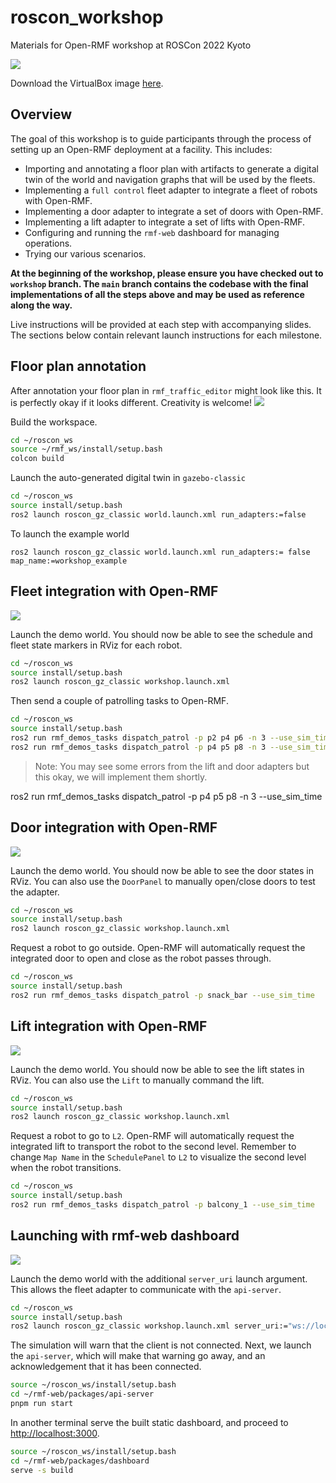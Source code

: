 
# roscon_workshop
Materials for Open-RMF workshop at ROSCon 2022 Kyoto

![](docs/workshop.png)

Download the VirtualBox image [here](https://drive.google.com/drive/u/1/folders/1KirG3CNn5-LB2XUos5_len-exWbbJJaf).

## Overview
The goal of this workshop is to guide participants through the process of
setting up an Open-RMF deployment at a facility. This includes:
* Importing and annotating a floor plan with artifacts to generate a digital twin of the world and navigation graphs that will be used by the fleets.
* Implementing a `full control` fleet adapter to integrate a fleet of robots with Open-RMF.
* Implementing a door adapter to integrate a set of doors with Open-RMF.
* Implementing a lift adapter to integrate a set of lifts with Open-RMF.
* Configuring and running the `rmf-web` dashboard for managing operations.
* Trying our various scenarios.

**At the beginning of the workshop, please ensure you have checked out to `workshop` branch.
The `main` branch contains the codebase with the final implementations of all the steps above and may be used as reference along the way.**

Live instructions will be provided at each step with accompanying slides.
The sections below contain relevant launch instructions for each milestone.

## Floor plan annotation
After annotation your floor plan in `rmf_traffic_editor` might look like this.
It is perfectly okay if it looks different. Creativity is welcome!
![](docs/example_annotation.png)

Build the workspace.
```bash
cd ~/roscon_ws
source ~/rmf_ws/install/setup.bash
colcon build
```

Launch the auto-generated digital twin in `gazebo-classic`
```bash
cd ~/roscon_ws
source install/setup.bash
ros2 launch roscon_gz_classic world.launch.xml run_adapters:=false
```

To launch the example world
```
ros2 launch roscon_gz_classic world.launch.xml run_adapters:= false map_name:=workshop_example
```

## Fleet integration with Open-RMF
![](docs/test_fleet_adapter.png)

Launch the demo world. You should now be able to see the schedule and fleet
state markers in RViz for each robot.
```bash
cd ~/roscon_ws
source install/setup.bash
ros2 launch roscon_gz_classic workshop.launch.xml
```
Then send a couple of patrolling tasks to Open-RMF.
```bash
cd ~/roscon_ws
source install/setup.bash
ros2 run rmf_demos_tasks dispatch_patrol -p p2 p4 p6 -n 3 --use_sim_time
ros2 run rmf_demos_tasks dispatch_patrol -p p4 p5 p8 -n 3 --use_sim_time
```
> Note: You may see some errors from the lift and door adapters but this okay,
we will implement them shortly.

ros2 run rmf_demos_tasks dispatch_patrol -p p4 p5 p8 -n 3 --use_sim_time

## Door integration with Open-RMF
![](docs/test_door_adapter.png)

Launch the demo world. You should now be able to see the door states in RViz.
You can also use the `DoorPanel` to manually open/close doors to test the
adapter.
```bash
cd ~/roscon_ws
source install/setup.bash
ros2 launch roscon_gz_classic workshop.launch.xml
```

Request a robot to go outside. Open-RMF will automatically request the integrated
door to open and close as the robot passes through.
```bash
cd ~/roscon_ws
source install/setup.bash
ros2 run rmf_demos_tasks dispatch_patrol -p snack_bar --use_sim_time
```

## Lift integration with Open-RMF
![](docs/test_lift_adapter.png)

Launch the demo world. You should now be able to see the lift states in RViz.
You can also use the `Lift` to manually command the lift.
```bash
cd ~/roscon_ws
source install/setup.bash
ros2 launch roscon_gz_classic workshop.launch.xml
```

Request a robot to go to `L2`. Open-RMF will automatically request the integrated
lift to transport the robot to the second level. Remember to change
`Map Name` in the `SchedulePanel` to `L2` to visualize the second level when
the robot transitions.
```bash
cd ~/roscon_ws
source install/setup.bash
ros2 run rmf_demos_tasks dispatch_patrol -p balcony_1 --use_sim_time
```

## Launching with rmf-web dashboard
![](docs/dashboard.png)

Launch the demo world with the additional `server_uri` launch argument. This allows the fleet adapter to communicate with the `api-server`.

```bash
cd ~/roscon_ws
source install/setup.bash
ros2 launch roscon_gz_classic workshop.launch.xml server_uri:="ws://localhost:8000/_internal"
```

The simulation will warn that the client is not connected. Next, we launch the `api-server`, which will make that warning go away, and an acknowledgement that it has been connected.

```bash
source ~/roscon_ws/install/setup.bash
cd ~/rmf-web/packages/api-server
pnpm run start
```

In another terminal serve the built static dashboard, and proceed to [http://localhost:3000](http://localhost:3000).

```bash
source ~/roscon_ws/install/setup.bash
cd ~/rmf-web/packages/dashboard
serve -s build
```
